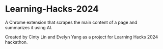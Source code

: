 # Learning-Hacks-2024
A Chrome extension that scrapes the main content of a page and summarizes it using AI.

Created by Cinty Lin and Evelyn Yang as a project for Learning Hacks 2024 hackathon.
